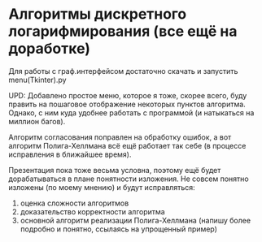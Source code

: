# Алгоритмы дискретного логарифмирования (все ещё на доработке)

Для работы с граф.интерфейсом достаточно скачать и запустить menu(Tkinter).py

UPD: Добавлено простое меню, которое я тоже, скорее всего, буду править на пошаговое отображение некоторых пунктов алгоритма. Однако, с ним куда удобнее работать с программой (и натыкаться на миллион багов).

Алгоритм согласования поправлен на обработку ошибок, а вот алгоритм Полига-Хеллмана всё ещё работает так себе (в процессе исправления в ближайшее время).

Презентация пока тоже весьма условна, поэтому ещё будет дорабатываться в плане понятности изложения. Не совсем понятно изложены (по моему мнению) и будут исправляться: 
1. оценка сложности алгоритмов
2. доказательство корректности алгоритма
3. основной алгоритм реализации Полига-Хеллмана (напишу более подробно и понятно, ссылаясь на упрощенный пример)

